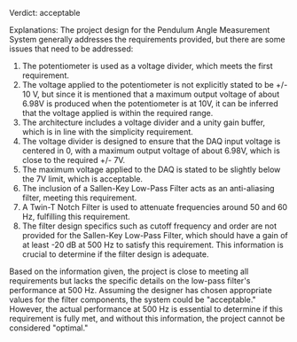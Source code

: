 Verdict: acceptable

Explanations: 
The project design for the Pendulum Angle Measurement System generally addresses the requirements provided, but there are some issues that need to be addressed:

1. The potentiometer is used as a voltage divider, which meets the first requirement.
2. The voltage applied to the potentiometer is not explicitly stated to be +/- 10 V, but since it is mentioned that a maximum output voltage of about 6.98V is produced when the potentiometer is at 10V, it can be inferred that the voltage applied is within the required range.
3. The architecture includes a voltage divider and a unity gain buffer, which is in line with the simplicity requirement.
4. The voltage divider is designed to ensure that the DAQ input voltage is centered in 0, with a maximum output voltage of about 6.98V, which is close to the required +/- 7V.
5. The maximum voltage applied to the DAQ is stated to be slightly below the 7V limit, which is acceptable.
6. The inclusion of a Sallen-Key Low-Pass Filter acts as an anti-aliasing filter, meeting this requirement.
7. A Twin-T Notch Filter is used to attenuate frequencies around 50 and 60 Hz, fulfilling this requirement.
8. The filter design specifics such as cutoff frequency and order are not provided for the Sallen-Key Low-Pass Filter, which should have a gain of at least -20 dB at 500 Hz to satisfy this requirement. This information is crucial to determine if the filter design is adequate.

Based on the information given, the project is close to meeting all requirements but lacks the specific details on the low-pass filter's performance at 500 Hz. Assuming the designer has chosen appropriate values for the filter components, the system could be "acceptable." However, the actual performance at 500 Hz is essential to determine if this requirement is fully met, and without this information, the project cannot be considered "optimal."